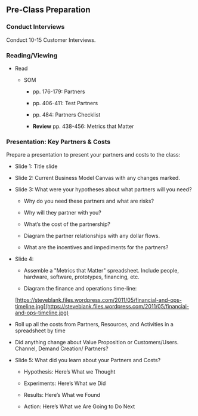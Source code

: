 ## Pre-Class Preparation

### Conduct Interviews

Conduct 10-15 Customer Interviews.

### Reading/Viewing

* Read

    * SOM

        * pp. 176-179: Partners

        * pp. 406-411: Test Partners

        * pp. 484: Partners Checklist

        * **Review** pp. 438-456: Metrics that Matter

### Presentation: Key Partners & Costs

Prepare a presentation to present your partners and costs to the class:

* Slide 1: Title slide

* Slide 2: Current Business Model Canvas with any changes marked.

* Slide 3: What were your hypotheses about what partners will you need?

    * Why do you need these partners and what are risks?

    * Why will they partner with you?

    * What’s the cost of the partnership?

    * Diagram the partner relationships with any dollar flows.

    * What are the incentives and impediments for the partners?

* Slide 4: 

    * Assemble a "Metrics that Matter" spreadsheet. Include people, hardware, software, prototypes, financing, etc.

    * Diagram the finance and operations time-line:

    [https://steveblank.files.wordpress.com/2011/05/financial-and-ops-timeline.jpg](https://steveblank.files.wordpress.com/2011/05/financial-and-ops-timeline.jpg)

* Roll up all the costs from Partners, Resources, and Activities in a spreadsheet by time

* Did anything change about Value Proposition or Customers/Users. Channel, Demand Creation/ Partners?

* Slide 5: What did you learn about your Partners and Costs?

    * Hypothesis: Here’s What we Thought

    * Experiments: Here’s What we Did

    * Results: Here’s What we Found

    * Action: Here’s What we Are Going to Do Next